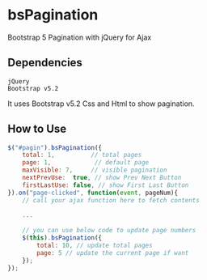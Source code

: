 # bsPagination
Bootstrap 5 Pagination with jQuery for Ajax

## Dependencies
```h2
jQuery
Bootstrap v5.2
```

It uses Bootstrap v5.2 Css and Html to show pagination. 

## How to Use
```javascript
$("#pagin").bsPagination({
    total: 1,          // total pages
    page: 1,            // default page
    maxVisible: 7,     // visible pagination
    nextPrevUse:  true, // show Prev Next Button
    firstLastUse: false, // show First Last Button
}).on("page-clicked", function(event, pageNum){
    // call your ajax function here to fetch contents
    
    ...
    
    // you can use below code to update page numbers
    $(this).bsPagination({
        total: 10, // update total pages
        page: 5 // update the current page if want
    });
});
```

